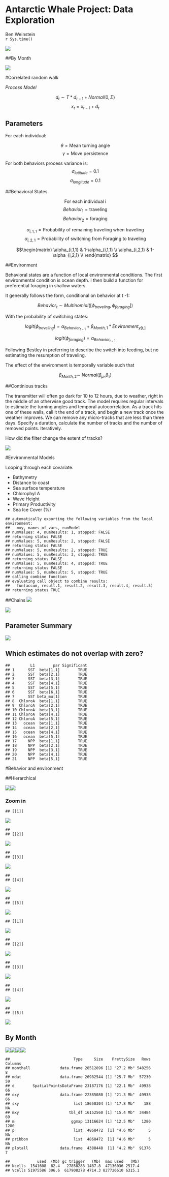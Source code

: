 # Antarctic Whale Project: Data Exploration
Ben Weinstein  
`r Sys.time()`  







![](DataExploration_files/figure-html/unnamed-chunk-4-1.png)<!-- -->

##By Month

![](DataExploration_files/figure-html/unnamed-chunk-5-1.png)<!-- -->

#Correlated random walk

*Process Model*

$$ d_{t} \sim T*d_{t-1} + Normal(0,\Sigma)$$
$$ x_t = x_{t-1} + d_{t} $$

## Parameters

For each individual:

$$\theta = \text{Mean turning angle}$$
$$\gamma = \text{Move persistence} $$

For both behaviors process variance is:
$$ \sigma_{latitude} = 0.1$$
$$ \sigma_{longitude} = 0.1$$

##Behavioral States

$$ \text{For each individual i}$$
$$ Behavior_1 = \text{traveling}$$
$$ Behavior_2 = \text{foraging}$$

$$ \alpha_{i,1,1} = \text{Probability of remaining traveling when traveling}$$
$$\alpha_{i,2,1} = \text{Probability of switching from Foraging to traveling}$$

$$\begin{matrix}
  \alpha_{i,1,1} & 1-\alpha_{i,1,1} \\
  \alpha_{i,2,1} & 1-\alpha_{i,2,1} \\
\end{matrix}
$$

##Environment

Behavioral states are a function of local environmental conditions. The first environmental condition is ocean depth. I then build a function for preferential foraging in shallow waters.

It generally follows the form, conditional on behavior at t -1:

$$Behavior_t \sim Multinomial([\phi_{traveling},\phi_{foraging}])$$

With the probability of switching states:

$$logit(\phi_{traveling}) = \alpha_{Behavior_{t-1}} + \beta_{Month,1} * Environment_{y[t,]}$$

$$logit(\phi_{foraging}) = \alpha_{Behavior_{t-1}} $$

Following Bestley in preferring to describe the switch into feeding, but no estimating the resumption of traveling.

The effect of the environment is temporally variable such that

$$ \beta_{Month,2} \sim ~ Normal(\beta_{\mu},\beta_\tau)$$


##Continious tracks

The transmitter will often go dark for 10 to 12 hours, due to weather, right in the middle of an otherwise good track. The model requires regular intervals to estimate the turning angles and temporal autocorrelation. As a track hits one of these walls, call it the end of a track, and begin a new track once the weather improves. We can remove any micro-tracks that are less than three days.
Specify a duration, calculate the number of tracks and the number of removed points. Iteratively.



How did the filter change the extent of tracks?

![](DataExploration_files/figure-html/unnamed-chunk-7-1.png)<!-- -->

#Environmental Models

Looping through each covariate.

* Bathymetry
* Distance to coast
* Sea surface temperature
* Chlorophyl A
* Wave Height
* Primary Productivity
* Sea Ice Cover (%)


```
## automatically exporting the following variables from the local environment:
##   mxy, names_of_vars, runModel 
## numValues: 4, numResults: 1, stopped: FALSE
## returning status FALSE
## numValues: 5, numResults: 2, stopped: FALSE
## returning status FALSE
## numValues: 5, numResults: 2, stopped: TRUE
## numValues: 5, numResults: 3, stopped: TRUE
## returning status FALSE
## numValues: 5, numResults: 4, stopped: TRUE
## returning status FALSE
## numValues: 5, numResults: 5, stopped: TRUE
## calling combine function
## evaluating call object to combine results:
##   fun(accum, result.1, result.2, result.3, result.4, result.5)
## returning status TRUE
```

##Chains
![](DataExploration_files/figure-html/unnamed-chunk-9-1.png)<!-- -->

![](DataExploration_files/figure-html/unnamed-chunk-10-1.png)<!-- -->

## Parameter Summary
![](DataExploration_files/figure-html/unnamed-chunk-11-1.png)<!-- -->

## Which estimates do not overlap with zero?


```
##         L1        par Significant
## 1      SST  beta[1,1]        TRUE
## 2      SST  beta[2,1]        TRUE
## 3      SST  beta[3,1]        TRUE
## 4      SST  beta[4,1]        TRUE
## 5      SST  beta[5,1]        TRUE
## 6      SST  beta[6,1]        TRUE
## 7      SST beta_mu[1]        TRUE
## 8  ChloroA  beta[1,1]        TRUE
## 9  ChloroA  beta[2,1]        TRUE
## 10 ChloroA  beta[3,1]        TRUE
## 11 ChloroA  beta[4,1]        TRUE
## 12 ChloroA  beta[5,1]        TRUE
## 13   ocean  beta[1,1]        TRUE
## 14   ocean  beta[2,1]        TRUE
## 15   ocean  beta[4,1]        TRUE
## 16   ocean  beta[5,1]        TRUE
## 17     NPP  beta[1,1]        TRUE
## 18     NPP  beta[2,1]        TRUE
## 19     NPP  beta[3,1]        TRUE
## 20     NPP  beta[4,1]        TRUE
## 21     NPP  beta[5,1]        TRUE
```

#Behavior and environment

##Hierarchical 

![](DataExploration_files/figure-html/unnamed-chunk-13-1.png)<!-- -->![](DataExploration_files/figure-html/unnamed-chunk-13-2.png)<!-- -->

### Zoom in



```
## [[1]]
```

![](DataExploration_files/figure-html/unnamed-chunk-14-1.png)<!-- -->

```
## 
## [[2]]
```

![](DataExploration_files/figure-html/unnamed-chunk-14-2.png)<!-- -->

```
## 
## [[3]]
```

![](DataExploration_files/figure-html/unnamed-chunk-14-3.png)<!-- -->

```
## 
## [[4]]
```

![](DataExploration_files/figure-html/unnamed-chunk-14-4.png)<!-- -->

```
## 
## [[5]]
```

![](DataExploration_files/figure-html/unnamed-chunk-14-5.png)<!-- -->



```
## [[1]]
```

![](DataExploration_files/figure-html/unnamed-chunk-15-1.png)<!-- -->

```
## 
## [[2]]
```

![](DataExploration_files/figure-html/unnamed-chunk-15-2.png)<!-- -->

```
## 
## [[3]]
```

![](DataExploration_files/figure-html/unnamed-chunk-15-3.png)<!-- -->

```
## 
## [[4]]
```

![](DataExploration_files/figure-html/unnamed-chunk-15-4.png)<!-- -->

```
## 
## [[5]]
```

![](DataExploration_files/figure-html/unnamed-chunk-15-5.png)<!-- -->

## By Month

![](DataExploration_files/figure-html/unnamed-chunk-16-1.png)<!-- -->![](DataExploration_files/figure-html/unnamed-chunk-16-2.png)<!-- -->![](DataExploration_files/figure-html/unnamed-chunk-16-3.png)<!-- -->![](DataExploration_files/figure-html/unnamed-chunk-16-4.png)<!-- -->


```
##                            Type     Size    PrettySize   Rows Columns
## monthall             data.frame 28512896 [1] "27.2 Mb" 548256       8
## mdat                 data.frame 26982544 [1] "25.7 Mb"  57230      59
## d        SpatialPointsDataFrame 23187176 [1] "22.1 Mb"  49938      66
## oxy                  data.frame 22385080 [1] "21.3 Mb"  49938      66
## sxy                        list 18658304 [1] "17.8 Mb"    188      NA
## mxy                      tbl_df 16152560 [1] "15.4 Mb"  34484      69
## m                         ggmap 13116624 [1] "12.5 Mb"   1280    1280
## p                          list  4868472  [1] "4.6 Mb"      5      NA
## pribbon                    list  4868472  [1] "4.6 Mb"      5      NA
## plotall              data.frame  4388448  [1] "4.2 Mb"  91376       7
```

```
##            used  (Mb) gc trigger   (Mb)  max used   (Mb)
## Ncells  1541608  82.4   27858283 1487.8  47136036 2517.4
## Vcells 51975586 396.6  617908278 4714.3 827726610 6315.1
```
